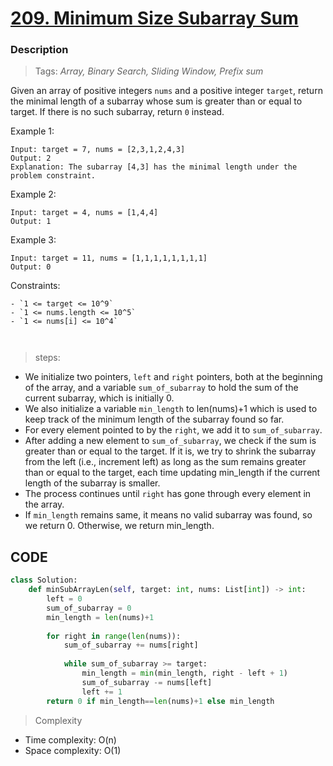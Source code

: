 # <a href="https://leetcode.com/problems/minimum-size-subarray-sum/?envType=study-plan-v2&envId=top-interview-150">209. Minimum Size Subarray Sum</a>

### Description

> Tags: *Array, Binary Search, Sliding Window, Prefix sum*


Given an array of positive integers `nums` and a positive integer `target`, return the minimal length of a 
subarray whose sum is greater than or equal to target. If there is no such subarray, return `0` instead.



 
Example 1:
```
Input: target = 7, nums = [2,3,1,2,4,3]
Output: 2
Explanation: The subarray [4,3] has the minimal length under the problem constraint.
```
Example 2:
```
Input: target = 4, nums = [1,4,4]
Output: 1
```
Example 3:
```
Input: target = 11, nums = [1,1,1,1,1,1,1,1]
Output: 0
```

Constraints:
```
- `1 <= target <= 10^9`
- `1 <= nums.length <= 10^5`
- `1 <= nums[i] <= 10^4`



```
> steps:

- We initialize two pointers, `left` and `right` pointers, both at the beginning of the array, and a variable `sum_of_subarray` to hold the sum of the current subarray, which is initially 0.
- We also initialize a variable `min_length` to len(nums)+1 which is used to keep track of the minimum length of the subarray found so far.
- For every element pointed to by the `right`, we add it to `sum_of_subarray`.
- After adding a new element to `sum_of_subarray`, we check if the sum is greater than or equal to the target. If it is, we try to shrink the subarray from the left (i.e., increment left) as long as the sum remains greater than or equal to the target, each time updating min_length if the current length of the subarray is smaller.
- The process continues until `right` has gone through every element in the array.
- If `min_length` remains same, it means no valid subarray was found, so we return 0. Otherwise, we return min_length.


## CODE
```python
class Solution:
    def minSubArrayLen(self, target: int, nums: List[int]) -> int:
        left = 0
        sum_of_subarray = 0
        min_length = len(nums)+1
        
        for right in range(len(nums)):
            sum_of_subarray += nums[right]
            
            while sum_of_subarray >= target:
                min_length = min(min_length, right - left + 1)
                sum_of_subarray -= nums[left]
                left += 1
        return 0 if min_length==len(nums)+1 else min_length               
```

> Complexity
- Time complexity: O(n)
- Space complexity: O(1)




